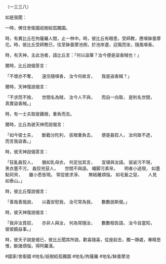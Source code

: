 （一三三八）

如是我聞：

一時，佛住舍衛國祇樹給孤獨園。

時，有異比丘在拘薩羅人間，止一林中。時，彼比丘有眼患，受師教，應嗅鉢曇摩花。時，彼比丘受師教已，往至鉢曇摩池側，於池岸邊，迎風而坐，隨風嗅香。

時，有天神，主此池者，語比丘言：「何以盜華？汝今便是盜香賊也！」

爾時，比丘說偈答言：

「不壞亦不奪，　　遠住隨嗅香，
汝今何故言，　　我是盜香賊？」

爾時，天神復說偈言：

「不求而不捨，　　世間名為賊，
汝今人不與，　　而自一向取，
是則名世間，　　真實盜香賊。」

時，有一士夫取彼藕根，重負而去。

爾時，比丘為彼天神而說偈言：

「如今彼士夫，　　斷截分陀利，
拔根重負去，　　便是姦狡人，
汝何故不遮，　　而言我盜香。」

時，彼天神說偈答言：

「狂亂姦狡人，　　猶如乳母衣，
何足加其言，　　宜堪與汝語。
袈裟污不現，　　黑衣墨不污，
姦狡兇惡人，　　世間不與語。
蠅脚污素帛，　　明者小過現，
如墨點珂貝，　　雖小悉皆現。
常從彼求淨，　　無結離煩惱，
如毛髮之惡，　　人見如泰山。」

時，彼比丘復說偈言：

「善哉善哉說，　　以義安慰我，
汝可常為我，　　數數說斯偈。」

時，彼天神復說偈言：

「我非汝買奴，　　亦非人與汝，
何為常隨汝，　　數數相告語，
汝今自當知，　　彼彼饒益事。」

時，彼天子說是偈已，彼比丘聞其所說，歡喜隨喜，從座起去，獨一靜處，專精思惟，斷諸煩惱，得阿羅漢。

#國家/舍衛國
#地名/祇樹給孤獨園
#地名/拘薩羅
#地名/鉢曇摩池
